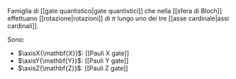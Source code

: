 Famiglia di [[gate quantistico|gate quantistici]] che nella [[sfera di Bloch]] effettuano [[rotazione|rotazioni]] di $\pi$ lungo uno dei tre [[asse cardinale|assi cardinali]].

Sono:
- $\axisX{\mathbf{X}}$: [[Pauli X gate]]
- $\axisY{\mathbf{Y}}$: [[Pauli Y gate]]
- $\axisZ{\mathbf{Z}}$: [[Pauli Z gate]]
